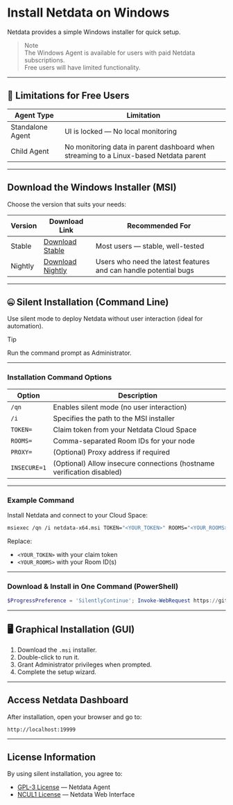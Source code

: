 # Install Netdata on Windows

Netdata provides a simple Windows installer for quick setup.

> Note  
> The Windows Agent is available for users with paid Netdata subscriptions.  
> Free users will have limited functionality.

---

## 🚫 Limitations for Free Users

| Agent Type       | Limitation                             |
|-----------------|----------------------------------------|
| Standalone Agent | UI is locked — No local monitoring    |
| Child Agent      | No monitoring data in parent dashboard when streaming to a Linux-based Netdata parent |

---

## Download the Windows Installer (MSI)

Choose the version that suits your needs:

| Version | Download Link | Recommended For |
|---------|----------------|----------------|
| Stable  | [Download Stable](https://github.com/netdata/netdata/releases/latest/download/netdata-x64.msi) | Most users — stable, well-tested |
| Nightly | [Download Nightly](https://github.com/netdata/netdata-nightlies/releases/latest/download/netdata-x64.msi) | Users who need the latest features and can handle potential bugs |

---

## 🤐 Silent Installation (Command Line)

Use silent mode to deploy Netdata without user interaction (ideal for automation).

> [!TIP]
> Run the command prompt as Administrator.

---

### Installation Command Options

| Option        | Description |
|---------------|-------------|
| `/qn`         | Enables silent mode (no user interaction) |
| `/i`          | Specifies the path to the MSI installer |
| `TOKEN=`      | Claim token from your Netdata Cloud Space |
| `ROOMS=`      | Comma-separated Room IDs for your node |
| `PROXY=`      | (Optional) Proxy address if required |
| `INSECURE=1`  | (Optional) Allow insecure connections (hostname verification disabled) |

---

### Example Command

Install Netdata and connect to your Cloud Space:

```bash
msiexec /qn /i netdata-x64.msi TOKEN="<YOUR_TOKEN>" ROOMS="<YOUR_ROOMS>"
```

Replace:

- `<YOUR_TOKEN>` with your claim token  
- `<YOUR_ROOMS>` with your Room ID(s)

---

### Download & Install in One Command (PowerShell)

```powershell
$ProgressPreference = 'SilentlyContinue'; Invoke-WebRequest https://github.com/netdata/netdata/releases/latest/download/netdata-x64.msi -OutFile "netdata-x64.msi"; msiexec /qn /i netdata-x64.msi TOKEN=<YOUR_TOKEN> ROOMS=<YOUR_ROOMS>
```

---

## 🖥️ Graphical Installation (GUI)

1. Download the `.msi` installer.  
2. Double-click to run it.  
3. Grant Administrator privileges when prompted.  
4. Complete the setup wizard.

---

## Access Netdata Dashboard

After installation, open your browser and go to:

```
http://localhost:19999
```

---

## License Information

By using silent installation, you agree to:

- [GPL-3 License](https://raw.githubusercontent.com/netdata/netdata/refs/heads/master/LICENSE) — Netdata Agent  
- [NCUL1 License](https://app.netdata.cloud/LICENSE.txt) — Netdata Web Interface